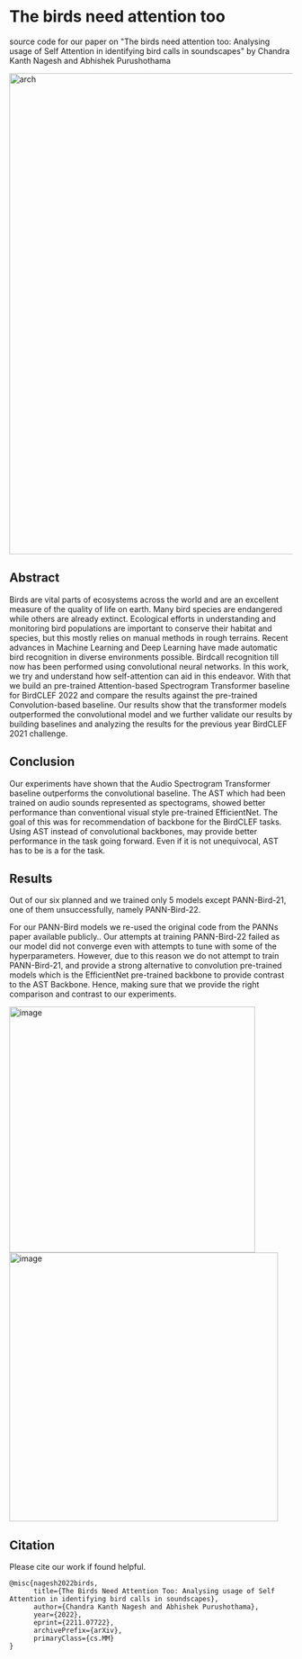 # The birds need attention too

source code for our paper on "The birds need attention too: Analysing usage of Self Attention in identifying bird calls in soundscapes" by Chandra Kanth Nagesh and Abhishek Purushothama

<img width="855" alt="arch" src="https://user-images.githubusercontent.com/12717969/179869909-8a3244f2-3ce6-45f1-9701-76b419c547e3.png">

## Abstract
Birds are vital parts of ecosystems across the world and are an excellent measure of the quality of life on earth. Many bird species are endangered while others are already extinct. Ecological efforts in understanding and monitoring bird populations are important to conserve their habitat and species, but this mostly relies on manual methods in rough terrains. Recent advances in Machine Learning and Deep Learning have made automatic bird recognition in diverse environments possible. Birdcall recognition till now has been performed using convolutional neural networks. In this work, we try and understand how self-attention can aid in this endeavor. With that we build an pre-trained Attention-based Spectrogram Transformer baseline for BirdCLEF 2022 and compare the results against the pre-trained Convolution-based baseline. Our results show that the transformer models outperformed the convolutional model and we further validate our results by building baselines and analyzing the results for the previous year BirdCLEF 2021 challenge.

## Conclusion
Our experiments have shown that the Audio Spectrogram Transformer baseline outperforms the convolutional baseline. The AST which had been trained on audio sounds represented as spectograms, showed better performance than conventional visual style pre-trained EfficientNet. The goal of this was for recommendation of backbone for the BirdCLEF tasks. Using AST instead of convolutional backbones, may provide better performance in the task going forward. Even if it is not unequivocal, AST has to be is a for the task.

## Results
Out of our six planned and we trained only 5 models except PANN-Bird-21, one of them unsuccessfully, namely PANN-Bird-22.

For our PANN-Bird models we re-used the original code from the PANNs paper available publicly.. Our attempts at training PANN-Bird-22 failed as our model did not converge even with attempts to tune with some of the hyperparameters. However, due to this reason we do not attempt to train PANN-Bird-21, and provide a strong alternative to convolution pre-trained models which is the EfficientNet pre-trained backbone to provide contrast to the AST Backbone. Hence, making sure that we provide the right comparison and contrast to our experiments.

<img width="437" alt="image" src="https://user-images.githubusercontent.com/12717969/179870344-5f8a9c91-4d4f-4fc9-a8ab-1799f1364e4c.png">
<img width="478" alt="image" src="https://user-images.githubusercontent.com/12717969/179870449-a0a4f1f8-af08-42a7-83ae-75e19d371546.png">

## Citation
Please cite our work if found helpful.
```
@misc{nagesh2022birds,
      title={The Birds Need Attention Too: Analysing usage of Self Attention in identifying bird calls in soundscapes}, 
      author={Chandra Kanth Nagesh and Abhishek Purushothama},
      year={2022},
      eprint={2211.07722},
      archivePrefix={arXiv},
      primaryClass={cs.MM}
}
```
